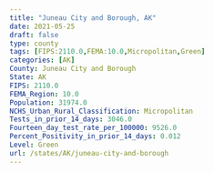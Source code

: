 ```yaml
---
title: "Juneau City and Borough, AK"
date: 2021-05-25
draft: false
type: county
tags: [FIPS:2110.0,FEMA:10.0,Micropolitan,Green]
categories: [AK]
County: Juneau City and Borough
State: AK
FIPS: 2110.0
FEMA_Region: 10.0
Population: 31974.0
NCHS_Urban_Rural_Classification: Micropolitan
Tests_in_prior_14_days: 3046.0
Fourteen_day_test_rate_per_100000: 9526.0
Percent_Positivity_in_prior_14_days: 0.012
Level: Green
url: /states/AK/juneau-city-and-borough
---
```



